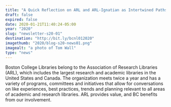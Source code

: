 ```yaml
---
title: "A Quick Reflection on ARL and ARL-Ignatian as Intertwined Paths to Excellence"
draft: false
expired: false
date: 2020-01-21T11:40:24-05:00
year: "2020"
slug: "newsletter-s20-01"
destination: "http://bit.ly/bcnl012020"
imagethumb: "2020/blog-s20-news01.png"
imagealt: "a photo of Tom Wall"
type: "news"
---
```


Boston College Libraries belong to the Association of Research Libraries (ARL), which includes the largest research and academic libraries in the United States and Canada. The organization meets twice a year and has a variety of programs, committees and initiatives that allow for conversations on like experiences, best practices, trends and planning relevant to all areas of academic and research libraries. ARL provides value, and BC benefits from our involvement. 